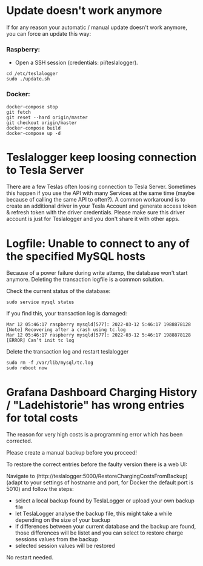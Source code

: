 # Update doesn't work anymore
If for any reason your automatic / manual update doesn't work anymore, you can force an update this way:
### Raspberry: 
- Open a SSH session (credentials: pi/teslalogger). 
```
cd /etc/teslalogger
sudo ./update.sh
```

### Docker:
```
docker-compose stop
git fetch
git reset --hard origin/master
git checkout origin/master
docker-compose build
docker-compose up -d
```

# Teslalogger keep loosing connection to Tesla Server
There are a few Teslas often loosing connection to Tesla Server. Sometimes this happen if you use the API with many Services at the same time (maybe because of calling the same API to often?). A common workaround is to create an additional driver in your Tesla Account and generate access token & refresh token with the driver credentials. Please make sure this driver account is just for Teslalogger and you don't share it with other apps. 

# Logfile: Unable to connect to any of the specified MySQL hosts
Because of a power failure during write attemp, the database won't start anymore. Deleting the transaction logfile is a common solution.

Check the current status of the database:
```
sudo service mysql status
```

If you find this, your transaction log is damaged:
```
Mar 12 05:46:17 raspberry mysqld[577]: 2022-03-12 5:46:17 1988878128 [Note] Recovering after a crash using tc.log
Mar 12 05:46:17 raspberry mysqld[577]: 2022-03-12 5:46:17 1988878128 [ERROR] Can’t init tc log
```

Delete the transaction log and restart teslalogger
```
sudo rm -f /var/lib/mysql/tc.log
sudo reboot now
```

# Grafana Dashboard Charging History / "Ladehistorie" has wrong entries for total costs

The reason for very high costs is a programming error which has been corrected.

Please create a manual backup before you proceed!

To restore the correct entries before the faulty version there is a web UI:

Navigate to (http://teslalogger:5000/RestoreChargingCostsFromBackup) (adapt to your settings of hostname and port, for Docker the default port is 5010) and
follow the steps:

- select a local backup found by TeslaLogger or upload your own backup file
- let TeslaLogger analyse the backup file, this might take a while depending on the size of your backup
- if differences between your current database and the backup are found, those differences will be listet and you can select to restore charge sessions values from the backup
- selected session values will be restored

No restart needed.
